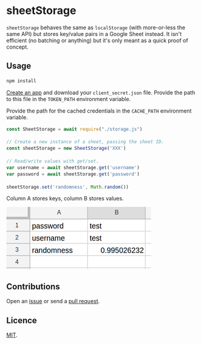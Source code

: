 # sheetStorage

`sheetStorage` behaves the same as `localStorage` (with more-or-less the same API) but stores key/value pairs in a Google Sheet instead. It isn't efficient (no batching or anything) but it's only meant as a quick proof of concept.

## Usage

```bash
npm install
```

[Create an app](https://console.developers.google.com/apis/credentials) and download your `client_secret.json` file. Provide the path to this file in the `TOKEN_PATH` environment variable.

Provide the path for the cached credentials in the `CACHE_PATH` environment variable.

```js
const SheetStorage = await require("./storage.js")

// Create a new instance of a sheet, passing the sheet ID.
const sheetStorage = new SheetStorage('XXX')

// Read/write values with get/set.
var username = await sheetStorage.get('username')
var password = await sheetStorage.get('password')

sheetStorage.set('randomness', Math.random())
```

Column A stores keys, column B stores values.

![](img/screenshot.png)

## Contributions

Open an [issue](https://github.com/crdx/sheet-storage/issues) or send a [pull request](https://github.com/crdx/sheet-storage/pulls).

## Licence

[MIT](LICENCE.md).
